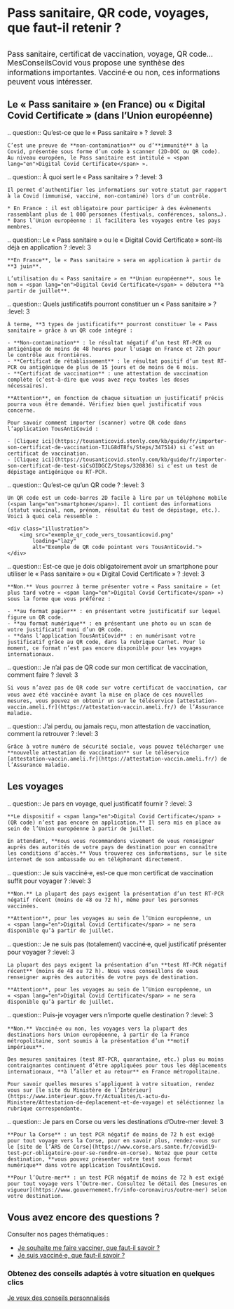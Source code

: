 # Pass sanitaire, QR code, voyages, que faut-il retenir ?

<div class="illustration">
    <img src="illustrations/pass_sanitaire.svg" alt="">
</div>

<div id="conseils-personnels" class="conseils" itemscope itemtype="https://schema.org/FAQPage">

<big>Pass sanitaire, certificat de vaccination, voyage, QR code… MesConseilsCovid vous propose une synthèse des informations importantes. Vacciné⸱e ou non, ces informations peuvent vous intéresser.</big>

## Le « Pass sanitaire » (en France) ou « <span lang="en">Digital Covid Certificate</span> » (dans l’Union européenne)

.. question:: Qu’est-ce que le « Pass sanitaire » ?
    :level: 3

    C’est une preuve de **non-contamination** ou d’**immunité** à la Covid, présentée sous forme d’un code à scanner (2D-DOC ou QR code). Au niveau européen, le Pass sanitaire est intitulé « <span lang="en">Digital Covid Certificate</span> ».


.. question:: À quoi sert le « Pass sanitaire » ?
    :level: 3

    Il permet d’authentifier les informations sur votre statut par rapport à la Covid (immunisé, vacciné, non-contaminé) lors d’un contrôle.

    * En France : il est obligatoire pour participer à des évènements rassemblant plus de 1 000 personnes (festivals, conférences, salons…).
    * Dans l’Union européenne : il facilitera les voyages entre les pays membres.


.. question:: Le « Pass sanitaire » ou le « <span lang="en">Digital Covid Certificate</span> » sont-ils déjà en application ?
    :level: 3

    **En France**, le « Pass sanitaire » sera en application à partir du **3 juin**.

    L’utilisation du « Pass sanitaire » en **Union européenne**, sous le nom « <span lang="en">Digital Covid Certificate</span> » débutera **à partir de juillet**.


.. question:: Quels justificatifs pourront constituer un « Pass sanitaire » ?
    :level: 3

    À terme, **3 types de justificatifs** pourront constituer le « Pass sanitaire » grâce à un QR code intégré :

    - **Non-contamination** : le résultat négatif d’un test RT-PCR ou antigénique de moins de 48 heures pour l'usage en France et 72h pour le contrôle aux frontières.
    - **Certificat de rétablissement** : le résultat positif d’un test RT-PCR ou antigénique de plus de 15 jours et de moins de 6 mois.
    - **Certificat de vaccination** : une attestation de vaccination complète (c’est-à-dire que vous avez reçu toutes les doses nécessaires).

    **Attention**, en fonction de chaque situation un justificatif précis pourra vous être demandé. Vérifiez bien quel justificatif vous concerne.

    Pour savoir comment importer (scanner) votre QR code dans l’application TousAntiCovid :

    - [Cliquez ici](https://tousanticovid.stonly.com/kb/guide/fr/importer-son-certificat-de-vaccination-TJLG8dT8fs/Steps/347514) si c’est un certificat de vaccination.
    - [Cliquez ici](https://tousanticovid.stonly.com/kb/guide/fr/importer-son-certificat-de-test-siCsOIDGCZ/Steps/320836) si c’est un test de dépistage antigénique ou RT-PCR.


.. question:: Qu’est-ce qu’un QR code ?
    :level: 3

    Un QR code est un code-barres 2D facile à lire par un téléphone mobile (<span lang="en">smartphone</span>). Il contient des informations (statut vaccinal, nom, prénom, résultat du test de dépistage, etc.). Voici à quoi cela ressemble :

    <div class="illustration">
        <img src="exemple_qr_code_vers_tousanticovid.png"
            loading="lazy"
            alt="Exemple de QR code pointant vers TousAntiCovid.">
    </div>


.. question:: Est-ce que je dois obligatoirement avoir un <span lang="en">smartphone</span> pour utiliser le « Pass sanitaire » ou « <span lang="en">Digital Covid Certificate</span> » ?
    :level: 3

    **Non.** Vous pourrez à terme présenter votre « Pass sanitaire » (et plus tard votre « <span lang="en">Digital Covid Certificate</span> ») sous la forme que vous préférez :

    - **au format papier** : en présentant votre justificatif sur lequel figure un QR code.
    - **au format numérique** : en présentant une photo ou un scan de votre justificatif muni d’un QR code.
    - **dans l’application TousAntiCovid** : en numérisant votre justificatif grâce au QR code, dans la rubrique Carnet. Pour le moment, ce format n’est pas encore disponible pour les voyages internationaux.


.. question:: Je n’ai pas de QR code sur mon certificat de vaccination, comment faire ?
    :level: 3

    Si vous n’avez pas de QR code sur votre certificat de vaccination, car vous avez été vacciné⸱e avant la mise en place de ces nouvelles mesures, vous pouvez en obtenir un sur le téléservice [attestation-vaccin.ameli.fr](https://attestation-vaccin.ameli.fr/) de l’Assurance maladie.


.. question:: J’ai perdu, ou jamais reçu, mon attestation de vaccination, comment la retrouver ?
    :level: 3

    Grâce à votre numéro de sécurité sociale, vous pouvez télécharger une **nouvelle attestation de vaccination** sur le téléservice [attestation-vaccin.ameli.fr](https://attestation-vaccin.ameli.fr/) de l’Assurance maladie.



## Les voyages

.. question:: Je pars en voyage, quel justificatif fournir ?
    :level: 3

    **Le dispositif « <span lang="en">Digital Covid Certificate</span> » (QR code) n’est pas encore en application.** Il sera mis en place au sein de l’Union européenne à partir de juillet.

    En attendant, **nous vous recommandons vivement de vous renseigner auprès des autorités de votre pays de destination pour en connaître les conditions d’accès.** Vous trouverez ces informations, sur le site internet de son ambassade ou en téléphonant directement.


.. question:: Je suis vacciné⸱e, est-ce que mon certificat de vaccination suffit pour voyager ?
    :level: 3

    **Non.** La plupart des pays exigent la présentation d’un test RT-PCR négatif récent (moins de 48 ou 72 h), même pour les personnes vaccinées.

    **Attention**, pour les voyages au sein de l’Union européenne, un « <span lang="en">Digital Covid Certificate</span> » ne sera disponible qu’à partir de juillet.


.. question:: Je ne suis pas (totalement) vacciné⸱e, quel justificatif présenter pour voyager ?
    :level: 3

    La plupart des pays exigent la présentation d’un **test RT-PCR négatif récent** (moins de 48 ou 72 h). Nous vous conseillons de vous renseigner auprès des autorités de votre pays de destination.

    **Attention**, pour les voyages au sein de l’Union européenne, un « <span lang="en">Digital Covid Certificate</span> » ne sera disponible qu’à partir de juillet.


.. question:: Puis-je voyager vers n’importe quelle destination ?
    :level: 3

    **Non.** Vacciné⸱e ou non, les voyages vers la plupart des destinations hors Union européeenne, à partir de la France métropolitaine, sont soumis à la présentation d’un **motif impérieux**.

    Des mesures sanitaires (test RT-PCR, quarantaine, etc.) plus ou moins contraignantes continuent d’être appliquées pour tous les déplacements internationaux, **à l’aller et au retour** en France métropolitaine.

    Pour savoir quelles mesures s’appliquent à votre situation, rendez vous sur [le site du Ministère de l’Intérieur](https://www.interieur.gouv.fr/Actualites/L-actu-du-Ministere/Attestation-de-deplacement-et-de-voyage) et séléctionnez la rubrique correspondante.


.. question:: Je pars en Corse ou vers les destinations d’Outre-mer
    :level: 3

    **Pour la Corse** : un test PCR négatif de moins de 72 h est exigé pour tout voyage vers la Corse, pour en savoir plus, rendez-vous sur le [site de l’ARS de Corse](https://www.corse.ars.sante.fr/covid19-test-pcr-obligatoire-pour-se-rendre-en-corse). Notez que pour cette destination, **vous pouvez présenter votre test sous format numérique** dans votre application TousAntiCovid.

    **Pour l’Outre-mer** : un test PCR négatif de moins de 72 h est exigé pour tout voyage vers l’Outre-mer. Consultez le détail des [mesures en vigueur](https://www.gouvernement.fr/info-coronavirus/outre-mer) selon votre destination.


## Vous avez encore des questions ?

Consulter nos pages thématiques :

* [Je souhaite me faire vacciner, que faut-il savoir ?](/je-veux-me-faire-vacciner.html)
* [Je suis vacciné·e, que faut-il savoir ?](/je-suis-vaccine.html)

<section class="cta">
    <h3>Obtenez des conseils adaptés à votre situation en quelques clics</h3>
    <a class="button" href="/#conseils">Je veux des conseils personnalisés</a>
</section>

</div>
